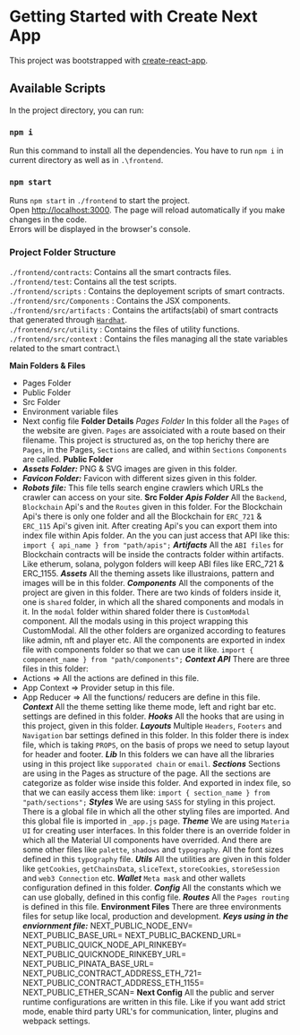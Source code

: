 # Getting Started with Create Next App
This project was bootstrapped with [create-react-app](https://reactjs.org/docs/create-a-new-react-app.html).
## Available Scripts
In the project directory, you can run:
### `npm i`
Run this command to install all the dependencies. You have to run `npm i` in current directory as well as in `.\frontend`. 
### `npm start`
Runs `npm start` in `./frontend` to start the project.\
Open [http://localhost:3000](http://localhost:3000). 
The page will reload automatically if you make changes in the code.\
Errors will be displayed in the browser's console.

### Project Folder Structure
`./frontend/contracts`: Contains all the smart contracts files.\
`./frontend/test`: Contains all the test scripts.\
`./frontend/scripts` : Contains the deployement scripts of smart contracts.\
`./frontend/src/Components` : Contains the JSX components.\
`./frontend/src/artifacts` : Contains the artifacts(abi) of smart contracts that generated through [`Hardhat`](https://hardhat.org/hardhat-runner/docs/guides/project-setup).\
`./frontend/src/utility` : Contains the files of utility functions.\
`./frontend/src/context` : Contains the files managing all the state variables related to the smart contract.\



**Main Folders & Files**
- Pages Folder
- Public Folder
- Src Folder
- Environment variable files
- Next config file
**Folder Details**
_Pages Folder_
In this folder all the `Pages` of the website are given. `Pages` are assoiciated with a route based on their filename. This project is structured as, on the top herichy there are `Pages`, in the Pages, `Sections` are called, and within `Sections` `Components` are called.
**Public Folder**
- **_Assets Folder:_** PNG & SVG images are given in this folder.
- **_Favicon Folder:_** Favicon with different sizes given in this folder.
- **_Robots file:_** This file tells search engine crawlers which URLs the crawler can access on your site.
**Src Folder**
**_Apis Folder_**
All the `Backend`, `Blockchain` Api's and the `Routes` given in this folder. For the Blockchain Api's there is only one folder and all the Blockchain for `ERC_721` & `ERC_115` Api's given init.
After creating Api's you can export them into index file within Apis folder. An the you can just access that API like this:
`import { api_name } from "path/apis";`
**_Artifacts_**
All the `ABI files` for Blockchain contracts will be inside the contracts folder within artifacts. Like etherum, solana, polygon folders will keep ABI files like ERC_721 & ERC_1155.
**_Assets_**
All the theming assets like illustraions, pattern and images will be in this folder.
**_Components_**
All the components of the project are given in this folder. There are two kinds of folders inside it, one is `shared` folder, in which all the shared components and modals in it.
In the `modal` folder within shared folder there is `CustomModal` component. All the modals using in this project wrapping this CustomModal.
All the other folders are organized according to features like admin, nft and player etc.
All the components are exported in index file with components folder so that we can use it like.
`import { component_name } from "path/components";`
**_Context API_**
There are three files in this folder:
- Actions => All the actions are defined in this file.
- App Context => Provider setup in this file.
- App Reducer => All the functions/ reducers are define in this file.
**_Context_**
All the theme setting like theme mode, left and right bar etc. settings are defined in this folder.
**_Hooks_**
All the hooks that are using in this project, given in this folder.
**_Layouts_**
Multiple `Headers`, `Footers` and `Navigation` bar settings defined in this folder. In this folder there is index file, which is taking `PROPS`, on the basis of props we need to setup layout for header and footer.
**_Lib_**
In this folders we can have all the libraries using in this project like `supporated chain` or `email`.
**_Sections_**
Sections are using in the Pages as structure of the page. All the sections are categorize as folder wise inside this folder. And exported in index file, so that we can easily access them like:
`import { section_name } from "path/sections";`
**_Styles_**
We are using `SASS` for styling in this project. There is a global file in which all the other styling files are imported. And this global file is imported in `_app.js` page.
**_Theme_**
We are using `Materia UI` for creating user interfaces. In this folder there is an override folder in which all the Material UI components have overrided. And there are some other files like `palette`, `shadows` and `typography`. All the font sizes defined in this `typography` file.
**_Utils_**
All the utilities are given in this folder like `getCookies`, `getChainsData`, `sliceText`, `storeCookies`, `storeSession` and `web3 Connection` etc.
**_Wallet_**
`Meta mask` and other wallets configuration defined in this folder.
**_Config_**
All the constants which we can use globally, defined in this config file.
**_Routes_**
All the `Pages routing` is defined in this file.
**Environment Files**
There are three environments files for setup like local, production and development.
**_Keys using in the enviornment file:_**
NEXT_PUBLIC_NODE_ENV=
NEXT_PUBLIC_BASE_URL=
NEXT_PUBLIC_BACKEND_URL=
NEXT_PUBLIC_QUICK_NODE_API_RINKEBY=
NEXT_PUBLIC_QUICKNODE_RINKEBY_URL=
NEXT_PUBLIC_PINATA_BASE_URL=
NEXT_PUBLIC_CONTRACT_ADDRESS_ETH_721=
NEXT_PUBLIC_CONTRACT_ADDRESS_ETH_1155=
NEXT_PUBLIC_ETHER_SCAN=
**Next Config**
All the public and server runtime configurations are written in this file. Like if you want add strict mode, enable third party URL's for communication, linter, plugins and webpack settings.
